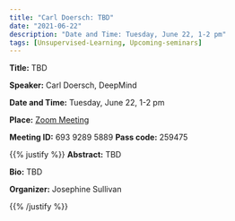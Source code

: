 ```yaml
---
title: "Carl Doersch: TBD"
date: "2021-06-22"
description: "Date and Time: Tuesday, June 22, 1-2 pm"
tags: [Unsupervised-Learning, Upcoming-seminars]
---
```


**Title:** TBD

**Speaker:** Carl Doersch, DeepMind

**Date and Time:** Tuesday, June 22, 1-2 pm

**Place:** [Zoom Meeting](https://kth-se.zoom.us/j/69392895889?pwd=NXkvaUNzRFN1NVhOMlpuSTZhQmcvUT09)

**Meeting ID:** 693 9289 5889       **Pass code:** 259475

{{% justify %}}
**Abstract:** TBD

**Bio:** TBD

**Organizer:** Josephine Sullivan

{{% /justify %}}